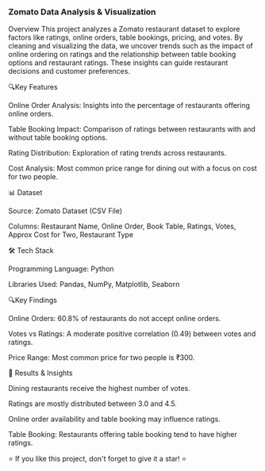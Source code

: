 ### Zomato Data Analysis & Visualization

Overview
This project analyzes a Zomato restaurant dataset to explore factors like ratings, online orders, table bookings, pricing, and votes. By cleaning and visualizing the data, we uncover trends such as the impact of online ordering on ratings and the relationship between table booking options and restaurant ratings. These insights can guide restaurant decisions and customer preferences.

🔍Key Features

Online Order Analysis: Insights into the percentage of restaurants offering online orders.

Table Booking Impact: Comparison of ratings between restaurants with and without table booking options.

Rating Distribution: Exploration of rating trends across restaurants.

Cost Analysis: Most common price range for dining out with a focus on cost for two people.

📊 Dataset

Source: Zomato Dataset (CSV File)

Columns: Restaurant Name, Online Order, Book Table, Ratings, Votes, Approx Cost for Two, Restaurant Type

🛠️ Tech Stack

Programming Language: Python

Libraries Used: Pandas, NumPy, Matplotlib, Seaborn

🔍Key Findings

Online Orders: 60.8% of restaurants do not accept online orders.

Votes vs Ratings: A moderate positive correlation (0.49) between votes and ratings.

Price Range: Most common price for two people is ₹300.

📝 Results & Insights

Dining restaurants receive the highest number of votes.

Ratings are mostly distributed between 3.0 and 4.5.

Online order availability and table booking may influence ratings.

Table Booking: Restaurants offering table booking tend to have higher ratings.

⭐ If you like this project, don't forget to give it a star! ⭐
